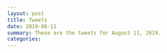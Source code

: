 ```yaml
---
layout: post
title: Tweets
date: 2019-08-11
summary: These are the tweets for August 11, 2019.
categories:
---
```


